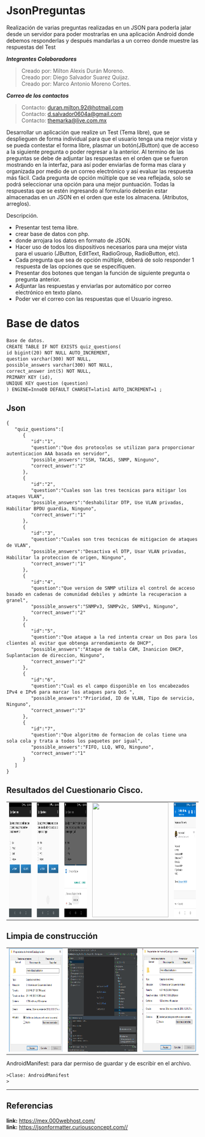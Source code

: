 # JsonPreguntas
Realización de varias preguntas realizadas en un JSON para poderla jalar desde un servidor para poder mostrarlas en una aplicación Android donde debemos responderlas y después mandarlas a un correo donde muestre las respuestas del Test

***Integrantes Colaboradores***
>Creado por: Milton Alexis Durán Moreno.<br />
>Creado por: Diego Salvador Suarez Quijaz.<br />
>Creado por: Marco Antonio Moreno Cortes.<br />

***Correo de los contactos***
>Contacto: duran.milton.92@hotmail.com<br />
>Contacto: d.salvador0604a@gmail.com <br />
>Contacto: themarka@live.com.mx<br />

Desarrollar un aplicación que realize un Test (Tema libre), que se desplieguen de forma individual para que el usuario tenga una mejor vista y se pueda contestar el forma libre, plasmar un botón(JButton) que de acceso a la siguiente pregunta o poder regresar a la anterior. 
Al termino de las preguntas se debe de adjuntar las respuestas en el orden que se fueron mostrando en la interfaz, para así poder enviarlas de forma mas clara y organizada por medio de un correo electrónico y así evaluar las respuesta más fácil.
Cada pregunta de opción múltiple que se vea reflejada, solo se podrá seleccionar una opción para una mejor puntuación.
Todas la respuestas que se estén ingresando al formulario deberán estar almacenadas en un JSON en el orden que este los almacena. (Atributos, arreglos).

Descripción.
-	Presentar test tema libre.
-  crear base de datos con php.
-  donde arrojara los datos en formato de JSON.
-	Hacer uso de todos los dispositivos necesarios para una mejor vista para el usuario (JButton, EditText, RadioGroup, RadioButton, etc).
-	Cada pregunta que sea de opción múltiple, deberá de solo responder 1 respuesta de las opciones que se especifiquen.
-	Presentar dos botones que tengan la función de siguiente pregunta o pregunta anterior.
-	Adjuntar las respuestas y enviarlas por automático por correo electrónico en texto plano.
-	Poder ver el correo con las respuestas que el Usuario ingreso.

# Base de datos
```
Base de datos.
CREATE TABLE IF NOT EXISTS quiz_questions(
id bigint(20) NOT NULL AUTO_INCREMENT,
question varchar(300) NOT NULL,
possible_answers varchar(300) NOT NULL,
correct_answer int(5) NOT NULL,
PRIMARY KEY (id),
UNIQUE KEY question (question)
) ENGINE=InnoDB DEFAULT CHARSET=latin1 AUTO_INCREMENT=1 ;
```

Json
-----
```
{
   "quiz_questions":[
      {
         "id":"1",
         "question":"Que dos protocolos se utilizan para proporcionar autenticacion AAA basada en servidor",
         "possible_answers":"SSH, TACAS, SNMP, Ninguno",
         "correct_answer":"2"
      },
      {
         "id":"2",
         "question":"Cuales son las tres tecnicas para mitigar los ataques VLAN",
         "possible_answers":"deshabilitar DTP, Use VLAN privadas, Habilitar BPDU guardia, Ninguno",
         "correct_answer":"1"
      },
      {
         "id":"3",
         "question":"Cuales son tres tecnicas de mitigacion de ataques de VLAN",
         "possible_answers":"Desactiva el DTP, Usar VLAN privadas, Habilitar la proteccion de origen, Ninguno",
         "correct_answer":"1"
      },
      {
         "id":"4",
         "question":"Que version de SNMP utiliza el control de acceso basado en cadenas de comunidad debiles y adminte la recuperacion a granel",
         "possible_answers":"SNMPv3, SNMPv2c, SNMPv1, Ninguno",
         "correct_answer":"2"
      },
      {
         "id":"5",
         "question":"Que ataque a la red intenta crear un Dos para los clientes al evitar que obtenga arrendamiento de DHCP",
         "possible_answers":"Ataque de tabla CAM, Inanicion DHCP, Suplantacion de direccion, Ninguno",
         "correct_answer":"2"
      },
      {
         "id":"6",
         "question":"Cual es el campo disponible en los encabezados IPv4 e IPv6 para marcar los ataques para QoS ",
         "possible_answers":"Prioridad, ID de VLAN, Tipo de servicio, Ninguno",
         "correct_answer":"3"
      },
      {
         "id":"7",
         "question":"Que algoritmo de formacion de colas tiene una sola cola y trata a todos los paquetes por igual",
         "possible_answers":"FIFO, LLQ, WFQ, Ninguno",
         "correct_answer":"1"
      }
   ]
}
```
## Resultados del Cuestionario Cisco.
<table>
<tr>
<td><img src= https://github.com/MiltonDM/JsonPreguntas/blob/master/Resultado/Screenshot_1.png width="200" height="300"></td>
<td><img src= https://github.com/MiltonDM/JsonPreguntas/blob/master/Resultado/Screenshot_2.png width="200" height="300"></td>
<td><img src= https://github.com/MiltonDM/JsonPreguntas/blob/master/Resultado/Screenshot_3.png width="200" height="300"></td>
<td><img src= https://github.com/MiltonDM/JsonPreguntas/blob/master/Resultado/Screenshot_4.png width="200" height="300"></td>
<td><img src= https://github.com/MiltonDM/JsonPreguntas/blob/master/Resultado/Screenshot_5.png width="200" height="300"></td>
</tr>
</table>

## Limpia de construcción
<table>
<tr>
<td><img src=https://github.com/MiltonDM/JsonPreguntas/blob/master/Clear/Sin_Limpiar.png width="225" height="270"></td>
<td><img src=https://github.com/MiltonDM/JsonPreguntas/blob/master/Clear/Captura%20de%20pantalla%20(189).png width="290" height="270"></td>
<td><img src=https://github.com/MiltonDM/JsonPreguntas/blob/master/Clear/Clear.png width="225" height="270"></td>
   
 
</tr>
</table>

AndroidManifest: para dar permiso de guardar y de escribir en el archivo.

    >Clase: AndroidManifest
    > 


* * *
## Referencias
**link:** https://mex.000webhost.com/<br />
**link:** https://jsonformatter.curiousconcept.com//<br />
